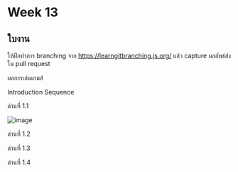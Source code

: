 # Week 13 #

## ใบงาน

ให้ฝึกทำการ branching  จาก  https://learngitbranching.js.org/ แล้ว capture ผลลัพธ์ส่งใน pull request

ผลการเล่นเกมส์

Introduction Sequence

ด่านที่ 1.1 

![image](https://user-images.githubusercontent.com/92086229/146634804-1c0acbcb-2580-4e18-86bc-0253c3f36b1f.png)

ด่านที่ 1.2



ด่านที่ 1.3



ด่านที่ 1.4


